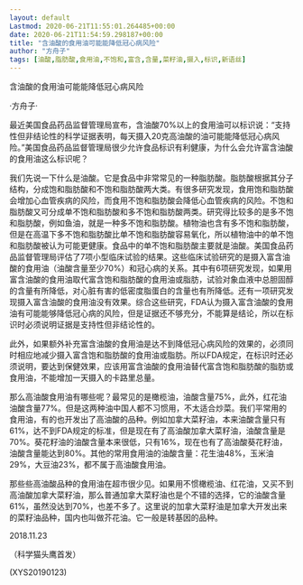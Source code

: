 ```yaml
---
layout: default
Lastmod: 2020-06-21T11:55:01.264485+00:00
date: 2020-06-21T11:54:59.298187+00:00
title: "含油酸的食用油可能能降低冠心病风险"
author: "方舟子"
tags: [油酸,脂肪酸,食用油,不饱和,富含,含量,菜籽油,摄入,标识,新语丝]
---
```


含油酸的食用油可能能降低冠心病风险

·方舟子·

最近美国食品药品监督管理局宣布，含油酸70%以上的食用油可以标识说：“支持性但非结论性的科学证据表明，每天摄入20克高油酸的油可能能降低冠心病风险。”美国食品药品监督管理局很少允许食品标识有利健康，为什么会允许富含油酸的食用油这么标识呢？

我们先说一下什么是油酸。它是食品中非常常见的一种脂肪酸。脂肪酸根据其分子结构，分成饱和脂肪酸和不饱和脂肪酸两大类。有很多研究发现，食用饱和脂肪酸会增加心血管疾病的风险，而食用不饱和脂肪酸会降低心血管疾病的风险。不饱和脂肪酸又可分成单不饱和脂肪酸和多不饱和脂肪酸两类。研究得比较多的是多不饱和脂肪酸，例如鱼油，就是一种多不饱和脂肪酸。植物油也含有多不饱和脂肪酸，但是在高温下多不饱和脂肪酸比单不饱和脂肪酸容易氧化，所以植物油中的单不饱和脂肪酸被认为可能更健康。食品中的单不饱和脂肪酸主要就是油酸。美国食品药品监督管理局评估了7项小型临床试验的结果。这些临床试验研究的是摄入富含油酸的食用油（油酸含量至少70%）和冠心病的关系。其中有6项研究发现，如果用富含油酸的食用油取代富含饱和脂肪酸的食用油或脂肪，试验对象血液中总胆固醇的含量有所降低，对心脏有害的低密度脂蛋白的含量也有所降低。还有一项研究发现摄入富含油酸的食用油没有效果。综合这些研究，FDA认为摄入富含油酸的食用油有可能能够降低冠心病的风险，但是证据还不够充分，不能算是结论，所以在标识时必须说明证据是支持性但非结论性的。

此外，如果额外补充富含油酸的食用油是达不到降低冠心病风险的效果的，必须同时相应地减少摄入富含饱和脂肪酸的食用油或脂肪。所以FDA规定，在标识时还必须说明，要达到保健效果，应该用富含油酸的食用油替代富含饱和脂肪酸的脂肪或食用油，不能增加一天摄入的卡路里总量。

那么高油酸食用油有哪些呢？最常见的是橄榄油，油酸含量75%，此外，红花油油酸含量77%。但是这两种油中国人都不习惯用，不太适合炒菜。我们平常用的食用油，有的也开发出了高油酸的品种。例如加拿大菜籽油，本来油酸含量只有61%，达不到FDA规定的标准，但是现在有了高油酸加拿大菜籽油，油酸含量是70%。葵花籽油的油酸含量本来很低，只有16%，现在也有了高油酸葵花籽油，油酸含量能达到80%。其他的常用食用油的油酸含量：花生油48%，玉米油29%，大豆油23%，都不属于高油酸食用油。

那些些高油酸品种的食用油在超市很少见。如果用不惯橄榄油、红花油，又买不到高油酸加拿大菜籽油，那么普通加拿大菜籽油也是个不错的选择，它的油酸含量61%，虽然没达到70%，也差不多了。这里说的加拿大菜籽油是加拿大开发出来的菜籽油品种，国内也叫做芥花油。它一般是转基因的品种。

2018.11.23

（科学猫头鹰首发）

(XYS20190123)

